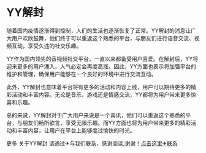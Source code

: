 # YY解封

随着国内疫情逐渐得到控制，人们的生活也逐渐恢复了正常。YY解封的消息让广大用户欢欣鼓舞，他们终于可以重返这个熟悉的平台，与朋友们进行语音交流、视频互动，享受久违的社交乐趣。

YY作为国内领先的音视频社交平台，一直以来都备受用户喜爱。在解封后，YY将迎来更多的用户涌入，人气必定会再度高涨。因此，YY方面也表示将加强平台的维护和管理，确保用户能够在一个良好的环境中进行交流互动。

此外，YY解封也意味着平台将有更多的活动和内容上线，用户可以期待更多的精彩活动和丰富内容。无论是音乐、游戏还是情感交流，YY都将为用户带来更多惊喜和乐趣。

总的来说，YY解封对于广大用户来说是一个喜讯，他们可以重返这个熟悉的平台，与朋友们畅所欲言，享受无限乐趣。而YY方面也将为用户带来更多的精彩活动和丰富内容，让用户在平台上能够度过愉快的时光。

更多 关于YY解封 请通过✈与我们联系，感谢阅读,谢谢！[点击这里✈联系](https://t.me/LM999bot)